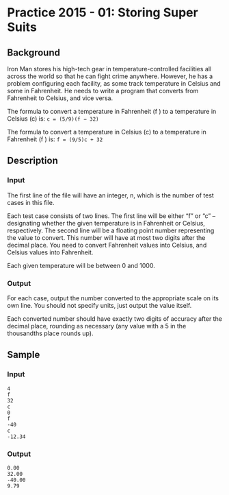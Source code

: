 # Practice 2015 - 01: Storing Super Suits

## Background
Iron Man stores his high-tech gear in temperature-controlled facilities all
across the world so that he can fight crime anywhere. However, he has a problem
configuring each facility, as some track temperature in Celsius and some in
Fahrenheit. He needs to write a program that converts from Fahrenheit to
Celsius, and vice versa.

The formula to convert a temperature in Fahrenheit (f ) to a temperature in Celsius (c) is:
`c = (5/9)(f − 32)`

The formula to convert a temperature in Celsius (c) to a temperature in Fahrenheit (f ) is:
`f = (9/5)c + 32`

## Description

### Input
The first line of the file will have an integer, n, which is the number of test
cases in this file.

Each test case consists of two lines. The first line will be
either “f” or “c” – designating whether the given temperature is in
Fahrenheit or Celsius, respectively. The second line will be a floating point
number representing the value to convert. This number will have at most two
digits after the decimal place. You need to convert Fahrenheit values into
Celsius, and Celsius values into Fahrenheit.

Each given temperature will be between 0 and 1000.

### Output
For each case, output the number converted to the appropriate scale on its own
line. You should not specify units, just output the value itself.

Each converted number should have exactly two digits of accuracy after
the decimal place, rounding as necessary (any value with a 5 in the
thousandths place rounds up).

## Sample
### Input
```
4
f
32
c
0
f
-40
c
-12.34
```

### Output
```
0.00
32.00
-40.00
9.79
```
